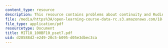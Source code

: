 ```yaml
---
content_type: resource
description: This resource contains problems about continuity and Rudin.
file: /media/https%3A/open-learning-course-data-rc.s3.amazonaws.com/18-100b-analysis-i-fall-2010/d28588d2e24920c5b095d05e3dbec3ca_MIT18_100BF10_pset7.pdf
file_type: application/pdf
resourcetype: Document
title: MIT18_100BF10_pset7.pdf
uid: d28588d2-e249-20c5-b095-d05e3dbec3ca
---
```

